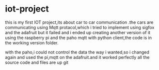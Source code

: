 # iot-project
this is my first IOT project,its about car to car communication .the cars are communicating using Mqtt protacol,which i tried to implement using sigfox and the adafruit but it failed and i ended up creating another version of it using the raspberry pi and the paho mqtt with python client,the code is in the working version folder.

with the paho,i could not control the data the way i wanted,so i changed again and used the pi,mqtt on the adafruit.and it worked perfectly all the source code and files are up git

